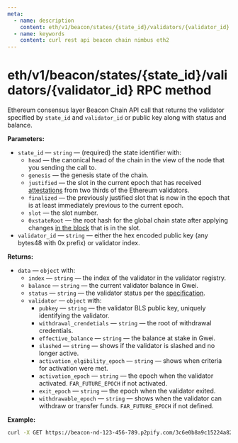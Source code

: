 ```yaml
---
meta:
  - name: description
    content: eth/v1/beacon/states/{state_id}/validators/{validator_id} Beacon Chain REST API call details and examples.
  - name: keywords
    content: curl rest api beacon chain nimbus eth2
---
```


# eth/v1/beacon/states/{state_id}/validators/{validator_id} RPC method

Ethereum consensus layer Beacon Chain API call that returns the validator specified by `state_id` and `validator_id` or public key along with status and balance.

**Parameters:**

* `state_id` — `string` — (required) the state identifier with:
  * `head` — the canonical head of the chain in the view of the node that you sending the call to.
  * `genesis` — the genesis state of the chain.
  * `justified` — the slot in the current epoch that has received [attestations](https://ethereum.org/en/developers/docs/consensus-mechanisms/pos/attestations/) from two thirds of the Ethereum validators.
  * `finalized` — the previously justified slot that is now in the epoch that is at least immediately previous to the current epoch.
  * `slot` — the slot number.
  * `0xstateRoot` — the root hash for the global chain state after applying changes [in the block](https://ethereum.org/en/developers/docs/blocks/) that is in the slot.
* `validator_id` — `string` — either the hex encoded public key (any bytes48 with 0x prefix) or validator index.

**Returns:**

* `data` — `object` with:
  * `index` — `string` — the index of the validator in the validator registry.
  * `balance` — `string` — the current validator balance in Gwei.
  * `status` — `string` — the validator status per the [specification](https://hackmd.io/ofFJ5gOmQpu1jjHilHbdQQ).
  * `validator` — `object` with:
    * `pubkey` — `string` — the validator BLS public key, uniquely identifying the validator.
    * `withdrawal_crendetials` — `string` — the root of withdrawal credentials.
    * `effective_balance` — `string` — the balance at stake in Gwei.
    * `slashed` — `string` — shows if the validator is slashed and no longer active.
    * `activation_elgibility_epoch` — `string` — shows when criteria for activation were met.
    * `activation_epoch` — `string` — the epoch when the validator activated. `FAR_FUTURE_EPOCH` if not activated.
    * `exit_epoch` — `string` — the epoch when the validator exited.
    * `withdrawable_epoch` — `string` — shows when the validator can withdraw or transfer funds. `FAR_FUTURE_EPOCH` if not defined.

**Example:**

``` sh
curl -X GET https://beacon-nd-123-456-789.p2pify.com/3c6e0b8a9c15224a8228b9a98ca1531d/eth/v1/beacon/states/head/validators/0x84a623de8666c418154afac6b3b5dcb85e50500cb357c49d24d17bc5408139d7febacaddbd38e226d8c30baa6924457e
```
